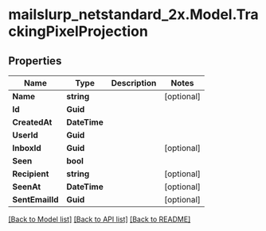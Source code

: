 # mailslurp_netstandard_2x.Model.TrackingPixelProjection

## Properties

Name | Type | Description | Notes
------------ | ------------- | ------------- | -------------
**Name** | **string** |  | [optional] 
**Id** | **Guid** |  | 
**CreatedAt** | **DateTime** |  | 
**UserId** | **Guid** |  | 
**InboxId** | **Guid** |  | [optional] 
**Seen** | **bool** |  | 
**Recipient** | **string** |  | [optional] 
**SeenAt** | **DateTime** |  | [optional] 
**SentEmailId** | **Guid** |  | [optional] 

[[Back to Model list]](../README#documentation-for-models) [[Back to API list]](../README#documentation-for-api-endpoints) [[Back to README]](../README)

